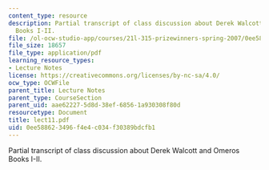 ```yaml
---
content_type: resource
description: Partial transcript of class discussion about Derek Walcott and Omeros
  Books I-II.
file: /ol-ocw-studio-app/courses/21l-315-prizewinners-spring-2007/0ee588623496f4e4c034f30389bdcfb1_lect11.pdf
file_size: 18657
file_type: application/pdf
learning_resource_types:
- Lecture Notes
license: https://creativecommons.org/licenses/by-nc-sa/4.0/
ocw_type: OCWFile
parent_title: Lecture Notes
parent_type: CourseSection
parent_uid: aae62227-5d8d-38ef-6856-1a930308f80d
resourcetype: Document
title: lect11.pdf
uid: 0ee58862-3496-f4e4-c034-f30389bdcfb1
---
```

Partial transcript of class discussion about Derek Walcott and Omeros Books I-II.